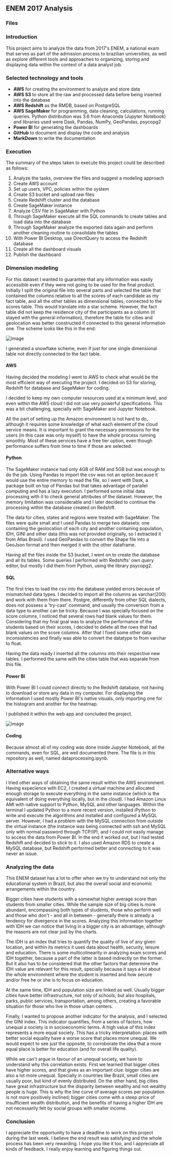 ## ENEM 2017 Analysis

### Files



### Introduction

This project aims to analyze the data from 2017's ENEM, a national exam that serves as part of the admission process to brazilian universities, as well as explore different tools and approaches to organizing, storing and displaying data within the context of a data analyst job.

### Selected technology and tools

- **AWS** for creating the environment to analyze and store data
- **AWS S3** to store all the raw and processed data before being inserted into the database
- **AWS Redshift** as the RMDB, based on PostgreSQL
- **AWS SageMaker** for programming, data cleaning, calculations, running queries. Python distribution was 3.6 from Anaconda (Jupyter Notebook) and libraries used were Dask, Pandas, NumPy, GeoPandas, psycopg2
- **Power BI** for generating the dashboards
- **GitHub** to document and display the code and analysis
- **MarkDown** to write the documentation

### Execution

The summary of the steps taken to execute this project could be described as follows:

1. Analyze the tasks, overview the files and suggest a modeling approach
2. Create AWS account
3. Set up users, VPC, policies within the system
4. Create S3 bucket and upload raw files
5. Create Redshift cluster and the database
6. Create SageMaker instance
7. Analyze CSV file in SageMaker with Python
8. Through SageMaker execute all the SQL commands to create tables and load data into the database
9. Through SageMaker analyze the exported data again and perform another cleaning routine to consolidate the tables
10. With Power BI Desktop, use DirectQuery to access the Redshift database
11. Create all the dashboard visuals
12. Publish the dashboard

### Dimension modeling

For this dataset I wanted to guarantee that any information was easily accessible even if they were not going to be used for the final product. Initially I split the original file into several parts and selected the table that contained the columns relative to all the scores of each candidate as my fact table, and all the other tables as dimensional tables, connected to the scores table. This would translate into a star scheme. However, the fact table did not keep the residence city of the participants as a column (it stayed with the general information), therefore the table for cities and geolocation was better constructed if connected to this general information one. The scheme looks like this in the end:

![image](https://github.com/eduardoansi/enem2017/blob/master/dimensionalmodeling.png)

I generated a snowflake scheme, even if just for one single dimensional table not directly connected to the fact table.

#### AWS ####

Having decided the modeling I went to AWS to check what would be the most efficient way of executing the project. I decided on S3 for storing, Redshift for database and SageMaker for coding.

I decided to keep my own computer resources used at a minimum level, and even within the AWS cloud I did not use very powerful specifications. This was a bit challenging, specially with SageMaker and Jupyter Notebook.

All the part of setting up the Amazon environment is not hard to do, although it requires some knowledge of what each element of the cloud service means. It is important to grant the necessary permissions for the users (in this case was only myself) to have the whole process running smoothly. Most of these services have a free tier option, even though performance suffers from time to time if those are selected.

#### Python ####

The SageMaker instance had only 4GB of RAM and 5GB but was enough to do the job. Using Pandas to import the csv was not an option because it would use the entire memory to read the file, so I went with Dask, a package built on top of Pandas but that takes advantage of parallel computing and has a lazy execution. I performed some initial data processing with it to check general attributes of the dataset. However, the memory limitation was considerable and I later decided to continue the processing within the database created on Redshift.

The data for cities, states and regions were treated with SageMaker. The files were quite small and I used Pandas to merge two datasets: one containing the geolocation of each city and another containing population, IDH, GINI and other data (this was not provided originally, so I extracted it from Atlas Brasil). I used GeoPandas to convert the Shape file into a GeoJson format and then merged it with the other dataframe.

Having all the files inside the S3 bucket, I went on to create the database and all its tables. Some queries I performed with Redshifts' own query editor, but mostly I did them from Python, using the library psycopg2.

#### SQL ####

The first tries to load the csv into the database yielded errors because of mismatched data types. I decided to import all the columns as varchar(200) and work with them from there. Postgre, differently from other SQL dialects, does not possess a 'try-cast' command, and usually the conversion from a data type to another can be tricky. Because I was specially focused on the score columns, I noticed that several rows had blank values for them. Considering that my final goal was to analyze the performance of the students based on their scores, I decided to delete all the rows that had blank values on the score columns. After that I fixed some other data inconsistencies and finally was able to convert the datatype to from varchar to float.

Having the data ready I inserted all the columns into their respective new tables. I performed the same with the cities table that was separate from this file.

#### Power BI ####

With Power BI I could connect directly to the Redshift database, not having to download or store any data in my computer. For displaying the information I used mostly Power BI's native visuals, only importing one for the histogram and another for the heatmap.

I published it within the web app and concluded the project.

![image](https://github.com/eduardoansi/enem2017/blob/master/dashboard.png)

#### Coding ####

Because almost all of my coding was done inside Jupyter Notebook, all the commands, even for SQL, are well documented there. The file is in this repository as well, named dataprocessing.ipynb.

### Alternative ways ###

I tried other ways of obtaining the same result within the AWS environment. Having expecience with EC2, I created a virtual machine and allocated enough storage to execute everything in the same instance (which is the equivalent of doing everything locally, but in the cloud). I had Amazon Linux AMI with native support to Python, MySQL and other languages. Within the terminal I updated Python to a more recent version, installed iPython to write and execute the algorithms and installed and configured a MySQL server. However, I had a problem with the MySQL connection from outside the virtual instance (the instance was being connected with ssh and MySQL only with normal password through TCP/IP), and I could not easily manage to access the data from Power BI. In the end it worked out, but I had tested Redshift and decided to stick to it. I also used Amazon RDS to create a MySQL database, but Redshift performed better and connecting to it was never an issue.

### Analyzing the data ###

This ENEM dataset has a lot to offer when we try to understand not only the educational system in Brazil, but also the overall social and economic arrangements within the country.

Bigger cities have students with a somewhat higher average score than students from smaller cities. While the sample size of big cities is more abundant, encompassing both types of students, those who perform well and those who don't - and all in between - generally there is already a tendency for divergence in the scores. Analyzing this information together with IDH we can notice that living in a bigger city is an advantage, although the reasons are not clear just by the charts.

The IDH is an index that tries to quantify the quality of live of any given location, and within its metrics it uses data about health, security, leisure and education. There is some multicolinearity in analyzing exam scores and IDH together, because a part of the latter is based indirectly on the former. But it also has to be considered that the other factors that determine the IDH value are relevant for this result, specially because it says a lot about the whole environment where the student is inserted and how secure and/or free he or she is to focus on education.

At the same time, IDH and population size are linked as well. Usually bigger cities have better infrastructure, not only of schools, but also hospitals, parks, public services, transportation, among others, creating a favorable situation for those who live in those urban centers.

Finally, I wanted to propose another indicator for the analysis, and I selected the GINI index. This indicator quantifies, from a series of factors, how unequal a society is in socioeconomic terms. A high value of this index represents a more equal society. This has a tricky interpretation: places with better social equality have a worse score that places more unequal. We would expect to see just the opposite, to corroborate the idea that a more equal place is better for education (and for overall life quality).

While we can't argue in favour of an unequal society, we have to understand why this correlation exists. First we learned that bigger cities have higher scores, and that gives as an important clue: bigger cities are also a lot more unequal. Specially in countries like Brazil, small cities are usually poor, but kind of evenly distributed. On the other hand, big cities have great infrastructure but the disparity between wealthy and not wealthy people is huge. This is why the line curve of average scores per population is not more positively inclined; bigger cities come with a steep price of insufficient wealth distribution, and the benefits of having a higher IDH are not necessarily felt by social groups with smaller income.

### Conclusion

I appreciate the opportunity to have a deadline to work on this project during the last week. I believe the end result was satisfying and the whole process has been very rewarding. I hope you like it too, and I appreciate all kinds of feedback. I really enjoy learning and figuring things out.
